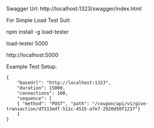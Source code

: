 Swagger Url: http://localhost:1323/swagger/index.html

For Simple Load Test Suit:

npm install -g load-tester

load-tester 5000

http://localhost:5000

Example Test Setup:

````
{
    "baseUrl": "http://localhost:1323",
    "duration": 15000,
    "connections": 100,
    "sequence": [
    { "method": "POST", "path": "/coupon/api/v1/give-transaction/d7513edf-511c-4515-a7e7-2920d50f1237"}
    ]
}
````
